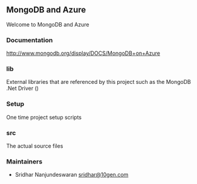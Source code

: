 ## MongoDB and Azure
Welcome to MongoDB and Azure

### Documentation
http://www.mongodb.org/display/DOCS/MongoDB+on+Azure

### lib
External libraries that are referenced by this project such as the MongoDB .Net Driver ()

### Setup
One time project setup scripts

### src
The actual source files

### Maintainers
* Sridhar Nanjundeswaran    sridhar@10gen.com
